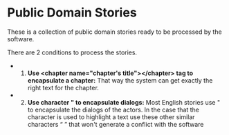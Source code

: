 # Public Domain Stories

These is a collection of public domain stories ready to be processed by the software.

There are 2 conditions to process the stories.

- 1. **Use \<chapter name="chapter's title"\>\</chapter\> tag to encapsulate a chapter:** 
	That way the system can get exactly the right text for the chapter.
- 2. **Use character " to encapsulate dialogs:**
	Most English stories use " to encapsulate the dialogs of the actors. In the case that the character is used to highlight a text use these other similar characters “ ” that won't generate a conflict with the software 
